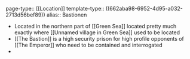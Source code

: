 page-type:: [[Location]]
template-type:: ((662aba98-6952-4d95-a032-2713d56bef89))
alias:: Bastionen

- Located in the northern part of [[Green Sea]] located pretty much exactly where [[Unnamed village in Green Sea]] used to be located
- [[The Bastion]] is a high security prison for high profile opponents of [[The Emperor]] who need to be contained and interrogated
-